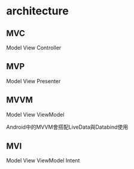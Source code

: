 # architecture

## MVC

Model View Controller

## MVP

Model View Presenter

## MVVM

Model View ViewModel

Android中的MVVM會搭配LiveData與Databind使用

## MVI

Model View ViewModel Intent